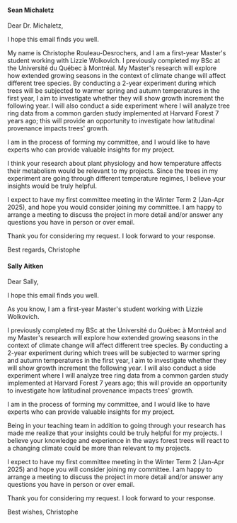 #### Sean Michaletz

Dear Dr. Michaletz,

I hope this email finds you well.

My name is Christophe Rouleau-Desrochers, and I am a first-year Master's student working with Lizzie Wolkovich. I previously completed my BSc at the Université du Québec à Montréal. My Master's research will explore how extended growing seasons in the context of climate change will affect different tree species. By conducting a 2-year experiment during which trees will be subjected to warmer spring and autumn temperatures in the first year, I aim to investigate whether they will show growth increment the following year. I will also conduct a side experiment where I will analyze tree ring data from a common garden study implemented at Harvard Forest 7 years ago; this will provide an opportunity to investigate how latitudinal provenance impacts trees' growth.

I am in the process of forming my committee, and I would like to have experts who can provide valuable insights for my project.

I think your research about plant physiology and how temperature affects their metabolism would be relevant to my projects. Since the trees in my experiment are going through different temperature regimes, I believe your insights would be truly helpful. 

I expect to have my first committee meeting in the Winter Term 2 (Jan-Apr 2025), and hope you would consider joining my committee. I am happy to arrange a meeting to discuss the project in more detail and/or answer any questions you have in person or over email. 

Thank you for considering my request. I look forward to your response.

Best regards,
Christophe

#### Sally Aitken

Dear Sally,

I hope this email finds you well.

As you know, I am a first-year Master's student working with Lizzie Wolkovich. 

I previously completed my BSc at the Université du Québec à Montréal and my Master's research will explore how extended growing seasons in the context of climate change will affect different tree species. By conducting a 2-year experiment during which trees will be subjected to warmer spring and autumn temperatures in the first year, I aim to investigate whether they will show growth increment the following year. I will also conduct a side experiment where I will analyze tree ring data from a common garden study implemented at Harvard Forest 7 years ago; this will provide an opportunity to investigate how latitudinal provenance impacts trees' growth. 

I am in the process of forming my committee, and I would like to have experts who can provide valuable insights for my project.

Being in your teaching team in addition to going through your research has made me realize that your insights could be truly helpful for my projects. I believe your knowledge and experience in the ways forest trees will react to a changing climate could be more than relevant to my projects. 

I expect to have my first committee meeting in the Winter Term 2 (Jan-Apr 2025) and hope you will consider joining my committee. I am happy to arrange a meeting to discuss the project in more detail and/or answer any questions you have in person or over email.

Thank you for considering my request. I look forward to your response.

Best wishes,
Christophe
